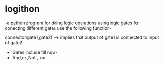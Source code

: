# logithon
-a python program for doing logic operations using logic gates
for conecting different gates use the following function-

connector(gate1,gate2) --> implies that output of gate1 is connected to input of gate2.
- Gates include till now-
- And,or ,Not , xor
